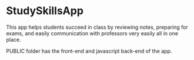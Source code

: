 # StudySkillsApp

This app helps students succeed in class by reviewing notes, preparing for exams, and easily communication with professors very easily all in one place.


PUBLIC folder has the front-end and javascript back-end of the app.
